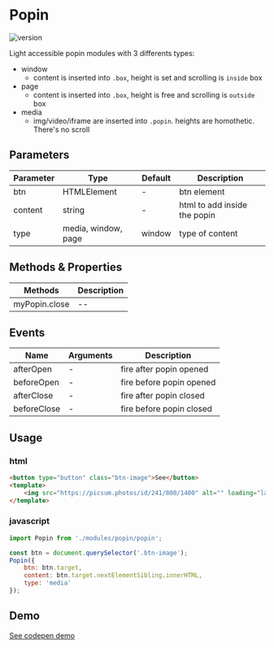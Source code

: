 
# Popin

![version](https://img.shields.io/github/manifest-json/v/Natjo/popin)


Light accessible popin modules with 3 differents types:

- window
    - content is inserted into `.box`, height is set and scrolling is `inside` box
- page
    - content is inserted into `.box`, height is free and scrolling is `outside` box
- media
    - img/video/iframe are inserted into `.popin`. heights are homothetic. There's no scroll


## Parameters
| Parameter | Type | Default | Description |
| ------ | ------ | ------ | ------ |
| btn | HTMLElement | - | btn element |
| content | string | - | html to add inside the popin |
| type | media, window, page | window | type of content |

## Methods & Properties
| Methods | Description |
| ------ | ------ |
| myPopin.close | -- |


## Events
| Name | Arguments | Description |
| ------ | ------ | ------ |
| afterOpen | - | fire after popin opened |
| beforeOpen | -  | fire before popin opened |
| afterClose | - | fire after popin closed |
| beforeClose | - | fire before popin closed |


## Usage

### html
```html
<button type="button" class="btn-image">See</button>
<template>
	<img src="https://picsum.photos/id/241/800/1400" alt="" loading="lazy" width="800" height="1400">
</template>
```
### javascript
```javascript
import Popin from './modules/popin/popin';

const btn = document.querySelector('.btn-image');
Popin({
	btn: btn.target,
	content: btn.target.nextElementSibling.innerHTML,
	type: 'media'
});
```

## Demo
[See codepen demo](https://codepen.io/natjo/pen/jOqXEmr?editors=0110)
